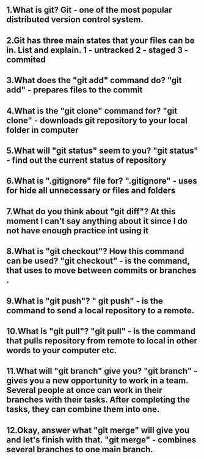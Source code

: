 1.What is git? 
Git - one of the most popular distributed version control system. 
-----------------------------------------------------------------------
2.Git has three main states that your files can be in. List and explain.
1 - untracked
2 - staged
3 - commited 
-----------------------------------------------------------------------
3.What does the "git add" command do? 
"git add" - prepares files to the commit 
-----------------------------------------------------------------------
4.What is the "git clone" command for? 
"git clone" - downloads git repository to your local folder in computer
----------------------------------------------------------------------- 
5.What will "git status" seem to you? 
"git status" - find out the current status of repository 
-----------------------------------------------------------------------
6.What is ".gitignore" file for? 
".gitignore" - uses for hide all unnecessary or files and folders 
-----------------------------------------------------------------------
7.What do you think about "git diff"? 
At this moment I can't say anything about it since I do not have enough practice int using it 
-----------------------------------------------------------------------
8.What is "git checkout"? How this command can be used? 
"git checkout" - is the command, that uses to move between commits or branches .
-----------------------------------------------------------------------
9.What is "git push"? "
git push" - is the command to send a local repository to a remote. 
-----------------------------------------------------------------------
10.What is "git pull"? 
"git pull" - is the command that pulls repository from remote to local in other words to your computer etc. 
-----------------------------------------------------------------------
11.What will "git branch" give you? 
"git branch" - gives you a new opportunity to work in a team. Several people at once can work in their branches with their tasks. After completing the tasks, they can combine them into one. 
-----------------------------------------------------------------------
12.Okay, answer what "git merge" will give you and let's finish with that. 
"git merge" - combines several branches to one main branch.
-----------------------------------------------------------------------